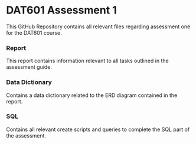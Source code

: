 # DAT601 Assessment 1

This GitHub Repository contains all relevant files regarding assessment one for the DAT601 course.

### Report
This report contains information relevant to all tasks outlined in the assessment guide.

### Data Dictionary
Contains a data dictionary related to the ERD diagram contained in the report.

### SQL
Contains all relevant create scripts and queries to complete the SQL part of the assessment.
